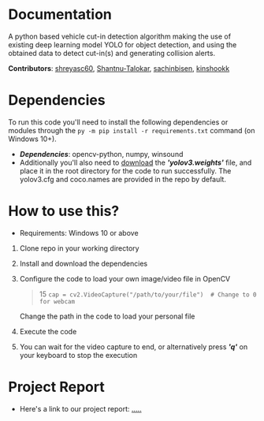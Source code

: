 # Documentation
A python based vehicle cut-in detection algorithm making the use of existing deep learning model YOLO
for object detection, and using the obtained data to detect cut-in(s) and generating collision alerts.

__Contributors__: [shreyasc60](https://github.com/shreyasc60), [Shantnu-Talokar](https://github.com/Shantnu-Talokar), [sachinbisen](https://github.com/sachinbisen), [kinshookk](https://github.com/kinshookk)

# Dependencies
To run this code you'll need to install the following dependencies or modules through the 
`py -m pip install -r requirements.txt` command (on Windows 10+).

- ***Dependencies***:    opencv-python, numpy, winsound
- Additionally you'll also need to [download](https://www.kaggle.com/datasets/valentynsichkar/yolo-coco-data?select=yolov3.weights) the ***'yolov3.weights'*** file, and place it in the root directory for the code to run successfully.
  The yolov3.cfg and coco.names are provided in the repo by default.

# How to use this? 
- Requirements: Windows 10 or above
1. Clone repo in your working directory
2. Install and download the dependencies
3. Configure the code to load your own image/video file in OpenCV

   > 15 `cap = cv2.VideoCapture("/path/to/your/file")  # Change to 0 for webcam`
   
   Change the path in the code to load your personal file
4. Execute the code
5. You can wait for the video capture to end, or alternatively press ***'q'*** on your keyboard to stop the execution 

# Project Report
- Here's a link to our project report: [.....](https://docs.google.com/document/d/1UT5YCXEsNrlOida02AvIHntJtMJGXVao/edit?usp=sharing&ouid=101209253185197768734&rtpof=true&sd=true)
